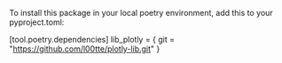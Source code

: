 To install this package in your local poetry environment, add this to your pyproject.toml: 


[tool.poetry.dependencies]
lib_plotly = { git = "https://github.com/l00tte/plotly-lib.git" }
